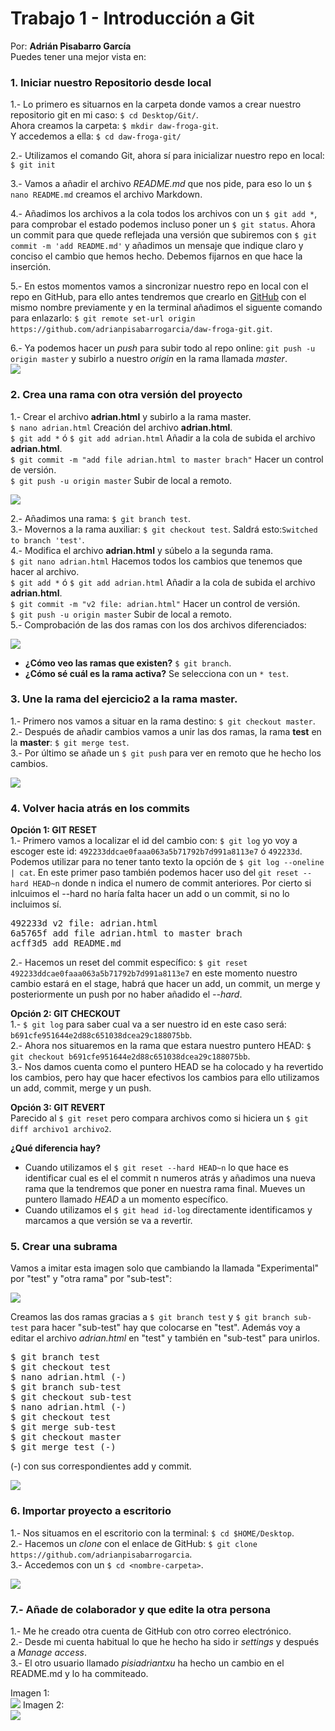 # Trabajo 1 - Introducción a Git
Por: **Adrián Pisabarro García**    
Puedes tener una mejor vista en: 
  
### 1. Iniciar nuestro Repositorio desde local
1.- Lo primero es situarnos en la carpeta donde vamos a crear nuestro repositorio git en mi caso: `$ cd Desktop/Git/`.    
Ahora creamos la carpeta: `$ mkdir daw-froga-git`.    
Y accedemos a ella: `$ cd daw-froga-git/`
   
2.- Utilizamos el comando Git, ahora sí para inicializar nuestro repo en local:
`$ git init`

3.- Vamos a añadir el archivo _README.md_ que nos pide, para eso lo un `$ nano README.md` creamos el archivo Markdown.

4.- Añadimos los archivos a la cola todos los archivos con un `$ git add *`, para comprobar el estado podemos incluso poner un `$ git status`. Ahora un commit para que quede reflejada una versión que subiremos con `$ git commit -m 'add README.md'` y añadimos un mensaje que indique claro y conciso el cambio que hemos hecho. Debemos fijarnos en que hace la inserción.

5.- En estos momentos vamos a sincronizar nuestro repo en local con el repo en GitHub, para ello antes tendremos que crearlo en [GitHub](https://github.com/adrianpisabarrogarcia/daw-froga-git.git) con el mismo nombre previamente y en la terminal añadimos el siguente comando para enlazarlo:  `$ git remote set-url origin https://github.com/adrianpisabarrogarcia/daw-froga-git.git`.   

6.- Ya podemos hacer un *push* para subir todo al repo online: `git push -u origin master` y subirlo a nuestro *origin* en la rama llamada *master*.     
![](./screen1.png)

### 2. Crea una rama con otra versión del proyecto
1.- Crear el archivo **adrian.html** y subirlo a la rama master.  
	`$ nano adrian.html` Creación del archivo **adrian.html**.  
	`$ git add *` ó `$ git add adrian.html` Añadir a la cola de subida el archivo **adrian.html**.  
	`$ git commit -m "add file adrian.html to master brach"` Hacer un control de versión.  
	`$ git push -u origin master` Subir de local a remoto.     
   
![](./screen2.png)

2.- Añadimos una rama: `$ git branch test`.   
3.- Movernos a la rama auxiliar: `$ git checkout test`. Saldrá esto:`Switched to branch 'test'`.   
4.- Modifica el archivo **adrian.html** y súbelo a la segunda rama.   
	`$ git nano adrian.html` Hacemos todos los cambios que tenemos que hacer al archivo.   
	`$ git add *` ó `$ git add adrian.html` Añadir a la cola de subida el archivo **adrian.html**.  
	`$ git commit -m "v2 file: adrian.html"` Hacer un control de versión.  
	`$ git push -u origin master` Subir de local a remoto.     
5.- Comprobación de las dos ramas con los dos archivos diferenciados: 
   
![](./screen3.png)

* **¿Cómo veo las ramas que existen?** `$ git branch`.   
* **¿Cómo sé cuál es la rama activa?** Se selecciona con un `* test`.

### 3. Une la rama del ejercicio2 a la rama master.  
1.- Primero nos vamos a situar en la rama destino: `$ git checkout master`.  
2.- Después de añadir cambios vamos a unir las dos ramas, la rama **test** en la **master**: `$ git merge test`.   
3.- Por último se añade un `$ git push` para ver en remoto que he hecho los cambios.   
  
![](./screen4.png)

### 4. Volver hacia atrás en los commits
**Opción 1: GIT RESET**       
1.- Primero vamos a localizar el id del cambio con: `$ git log` yo voy a escoger este id: `492233ddcae0faaa063a5b71792b7d991a8113e7` ó `492233d`. Podemos utilizar para no tener tanto texto la opción de `$ git log --oneline | cat`. En este primer paso también podemos hacer uso del `git reset --hard HEAD~n` donde n indica el numero de commit anteriores. Por cierto si inlcuimos el --hard no haría falta hacer un add o un commit, si no lo incluimos sí.    
<pre>
492233d v2 file: adrian.html
6a5765f add file adrian.html to master brach
acff3d5 add README.md
</pre>
2.- Hacemos un reset del commit específico: `$ git reset 492233ddcae0faaa063a5b71792b7d991a8113e7` en este momento nuestro cambio estará en el stage, habrá que hacer un add, un commit, un merge y posteriormente un push por no haber añadido el *--hard*.


**Opción 2: GIT CHECKOUT**  
1.- `$ git log` para saber cual va a ser nuestro id en este caso será: `b691cfe951644e2d88c651038dcea29c188075bb`.  
2.- Ahora nos situaremos en la rama que estara nuestro puntero HEAD: `$ git checkout b691cfe951644e2d88c651038dcea29c188075bb`.   
3.- Nos damos cuenta como el puntero HEAD se ha colocado y ha revertido los cambios, pero hay que hacer efectivos los cambios para ello utilizamos un add, commit, merge y un push. 

**Opción 3: GIT REVERT**     
Parecido al `$ git reset` pero compara archivos como si hiciera un `$ git diff archivo1 archivo2`.  

**¿Qué diferencia hay?**   
   
* Cuando utilizamos el `$ git reset --hard HEAD~n` lo que hace es identificar cual es el el commit n numeros atrás y añadimos una nueva rama que la tendremos que poner en nuestra rama final. Mueves un puntero llamado *HEAD* a un momento específico.    	
* Cuando utilizamos el `$ git head id-log` directamente identificamos y marcamos a que versión se va a revertir.

### 5. Crear una subrama
Vamos a imitar esta imagen solo que cambiando la llamada "Experimental" por "test" y "otra rama" por "sub-test":       

![](./screen5.png)

Creamos las dos ramas gracias a `$ git branch test` y `$ git branch sub-test` para hacer "sub-test" hay que colocarse en "test". Además voy a editar el archivo *adrian.html* en "test" y también en "sub-test" para unirlos.   
<pre>
$ git branch test
$ git checkout test
$ nano adrian.html (-)    
$ git branch sub-test
$ git checkout sub-test
$ nano adrian.html (-)     
$ git checkout test
$ git merge sub-test   
$ git checkout master
$ git merge test (-)
</pre>
(-) con sus correspondientes add y commit.    

![](./screen6.png)

### 6. Importar proyecto a escritorio
1.- Nos situamos en el escritorio con la terminal: `$ cd $HOME/Desktop`.   
2.- Hacemos un *clone* con el enlace de GitHub: `$ git clone https://github.com/adrianpisabarrogarcia`.   
3.- Accedemos con un `$ cd <nombre-carpeta>`.    

![](screen7.png)

### 7.- Añade de colaborador y que edite la otra persona
1.-  Me he creado otra cuenta de GitHub con otro correo electrónico.      
2.- Desde mi cuenta habitual lo que he hecho ha sido ir *settings* y después a *Manage access*.   
3.- El otro usuario llamado *pisiadriantxu* ha hecho un cambio en el README.md y lo ha commiteado.    

Imagen 1:    
![](./screen8.png) 
Imagen 2:      
![](./screen9.png) 




 






	 

